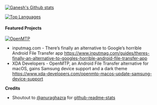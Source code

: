 [![Ganesh's Github stats](https://github-readme-stats.vercel.app/api?count_private=true&username=ganeshrvel&show_icons=true)](https://github.com/ganeshrvel)


[![Top Languages](https://github-readme-stats.vercel.app/api/top-langs/?count_private=true&username=ganeshrvel&langs_count=10&layout=compact&hide=html,css,ruby,scss)](https://github.com/ganeshrvel)


#### Featured Projects

[![OpenMTP](https://github-readme-stats.vercel.app/api/pin/?show_owner=true&username=ganeshrvel&repo=openmtp)](https://github.com/ganeshrvel/openmtp)

- inputmag.com - There’s finally an alternative to Google’s horrible Android File Transfer app https://www.inputmag.com/guides/theres-finally-an-alternative-to-googles-horrible-android-file-transfer-app
- XDA Developers - OpenMTP, an Android File Transfer alternative for macOS, gains Samsung device support and a dark theme https://www.xda-developers.com/openmtp-macos-update-samsung-device-support



**Credits**

- Shoutout to [@anuraghazra](https://github.com/anuraghazra "@anuraghazra") for [github-readme-stats](https://github.com/anuraghazra/github-readme-stats "github-readme-stats")
